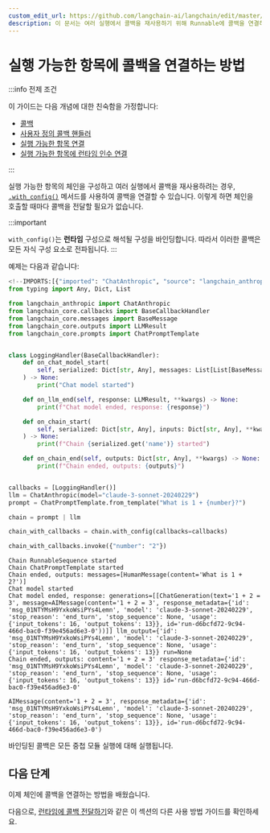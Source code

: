 ```yaml
---
custom_edit_url: https://github.com/langchain-ai/langchain/edit/master/docs/docs/how_to/callbacks_attach.ipynb
description: 이 문서는 여러 실행에서 콜백을 재사용하기 위해 Runnable에 콜백을 연결하는 방법을 설명합니다.
---
```


# 실행 가능한 항목에 콜백을 연결하는 방법

:::info 전제 조건

이 가이드는 다음 개념에 대한 친숙함을 가정합니다:

- [콜백](/docs/concepts/#callbacks)
- [사용자 정의 콜백 핸들러](/docs/how_to/custom_callbacks)
- [실행 가능한 항목 연결](/docs/how_to/sequence)
- [실행 가능한 항목에 런타임 인수 연결](/docs/how_to/binding)

:::

실행 가능한 항목의 체인을 구성하고 여러 실행에서 콜백을 재사용하려는 경우, [`.with_config()`](https://api.python.langchain.com/en/latest/runnables/langchain_core.runnables.base.Runnable.html#langchain_core.runnables.base.Runnable.with_config) 메서드를 사용하여 콜백을 연결할 수 있습니다. 이렇게 하면 체인을 호출할 때마다 콜백을 전달할 필요가 없습니다.

:::important

`with_config()`는 **런타임** 구성으로 해석될 구성을 바인딩합니다. 따라서 이러한 콜백은 모든 자식 구성 요소로 전파됩니다.
:::

예제는 다음과 같습니다:

```python
<!--IMPORTS:[{"imported": "ChatAnthropic", "source": "langchain_anthropic", "docs": "https://api.python.langchain.com/en/latest/chat_models/langchain_anthropic.chat_models.ChatAnthropic.html", "title": "How to attach callbacks to a runnable"}, {"imported": "BaseCallbackHandler", "source": "langchain_core.callbacks", "docs": "https://api.python.langchain.com/en/latest/callbacks/langchain_core.callbacks.base.BaseCallbackHandler.html", "title": "How to attach callbacks to a runnable"}, {"imported": "BaseMessage", "source": "langchain_core.messages", "docs": "https://api.python.langchain.com/en/latest/messages/langchain_core.messages.base.BaseMessage.html", "title": "How to attach callbacks to a runnable"}, {"imported": "LLMResult", "source": "langchain_core.outputs", "docs": "https://api.python.langchain.com/en/latest/outputs/langchain_core.outputs.llm_result.LLMResult.html", "title": "How to attach callbacks to a runnable"}, {"imported": "ChatPromptTemplate", "source": "langchain_core.prompts", "docs": "https://api.python.langchain.com/en/latest/prompts/langchain_core.prompts.chat.ChatPromptTemplate.html", "title": "How to attach callbacks to a runnable"}]-->
from typing import Any, Dict, List

from langchain_anthropic import ChatAnthropic
from langchain_core.callbacks import BaseCallbackHandler
from langchain_core.messages import BaseMessage
from langchain_core.outputs import LLMResult
from langchain_core.prompts import ChatPromptTemplate


class LoggingHandler(BaseCallbackHandler):
    def on_chat_model_start(
        self, serialized: Dict[str, Any], messages: List[List[BaseMessage]], **kwargs
    ) -> None:
        print("Chat model started")

    def on_llm_end(self, response: LLMResult, **kwargs) -> None:
        print(f"Chat model ended, response: {response}")

    def on_chain_start(
        self, serialized: Dict[str, Any], inputs: Dict[str, Any], **kwargs
    ) -> None:
        print(f"Chain {serialized.get('name')} started")

    def on_chain_end(self, outputs: Dict[str, Any], **kwargs) -> None:
        print(f"Chain ended, outputs: {outputs}")


callbacks = [LoggingHandler()]
llm = ChatAnthropic(model="claude-3-sonnet-20240229")
prompt = ChatPromptTemplate.from_template("What is 1 + {number}?")

chain = prompt | llm

chain_with_callbacks = chain.with_config(callbacks=callbacks)

chain_with_callbacks.invoke({"number": "2"})
```

```output
Chain RunnableSequence started
Chain ChatPromptTemplate started
Chain ended, outputs: messages=[HumanMessage(content='What is 1 + 2?')]
Chat model started
Chat model ended, response: generations=[[ChatGeneration(text='1 + 2 = 3', message=AIMessage(content='1 + 2 = 3', response_metadata={'id': 'msg_01NTYMsH9YxkoWsiPYs4Lemn', 'model': 'claude-3-sonnet-20240229', 'stop_reason': 'end_turn', 'stop_sequence': None, 'usage': {'input_tokens': 16, 'output_tokens': 13}}, id='run-d6bcfd72-9c94-466d-bac0-f39e456ad6e3-0'))]] llm_output={'id': 'msg_01NTYMsH9YxkoWsiPYs4Lemn', 'model': 'claude-3-sonnet-20240229', 'stop_reason': 'end_turn', 'stop_sequence': None, 'usage': {'input_tokens': 16, 'output_tokens': 13}} run=None
Chain ended, outputs: content='1 + 2 = 3' response_metadata={'id': 'msg_01NTYMsH9YxkoWsiPYs4Lemn', 'model': 'claude-3-sonnet-20240229', 'stop_reason': 'end_turn', 'stop_sequence': None, 'usage': {'input_tokens': 16, 'output_tokens': 13}} id='run-d6bcfd72-9c94-466d-bac0-f39e456ad6e3-0'
```


```output
AIMessage(content='1 + 2 = 3', response_metadata={'id': 'msg_01NTYMsH9YxkoWsiPYs4Lemn', 'model': 'claude-3-sonnet-20240229', 'stop_reason': 'end_turn', 'stop_sequence': None, 'usage': {'input_tokens': 16, 'output_tokens': 13}}, id='run-d6bcfd72-9c94-466d-bac0-f39e456ad6e3-0')
```


바인딩된 콜백은 모든 중첩 모듈 실행에 대해 실행됩니다.

## 다음 단계

이제 체인에 콜백을 연결하는 방법을 배웠습니다.

다음으로, [런타임에 콜백 전달하기](/docs/how_to/callbacks_runtime)와 같은 이 섹션의 다른 사용 방법 가이드를 확인하세요.